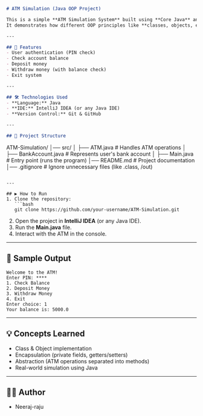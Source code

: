 
```markdown
# ATM Simulation (Java OOP Project)

This is a simple **ATM Simulation System** built using **Core Java** and **Object-Oriented Programming (OOP)** concepts.  
It demonstrates how different OOP principles like **classes, objects, encapsulation, and abstraction** can be applied in a real-world scenario.

---

## 🚀 Features
- User authentication (PIN check)  
- Check account balance  
- Deposit money  
- Withdraw money (with balance check)  
- Exit system  

---

## 🛠️ Technologies Used
- **Language:** Java  
- **IDE:** IntelliJ IDEA (or any Java IDE)  
- **Version Control:** Git & GitHub  

---

## 📂 Project Structure
```

ATM-Simulation/
│── src/
│   ├── ATM.java        # Handles ATM operations
│   ├── BankAccount.java # Represents user's bank account
│   ├── Main.java        # Entry point (runs the program)
│── README.md            # Project documentation
│── .gitignore           # Ignore unnecessary files (like .class, /out)

````

---

## ▶️ How to Run
1. Clone the repository:  
   ```bash
   git clone https://github.com/your-username/ATM-Simulation.git
````

2. Open the project in **IntelliJ IDEA** (or any Java IDE).
3. Run the **Main.java** file.
4. Interact with the ATM in the console.

---

## 📸 Sample Output

```
Welcome to the ATM!
Enter PIN: ****
1. Check Balance
2. Deposit Money
3. Withdraw Money
4. Exit
Enter choice: 1
Your balance is: 5000.0
```

---

## 💡 Concepts Learned

* Class & Object implementation
* Encapsulation (private fields, getters/setters)
* Abstraction (ATM operations separated into methods)
* Real-world simulation using Java

---

## 👨‍💻 Author

* Neeraj-raju
